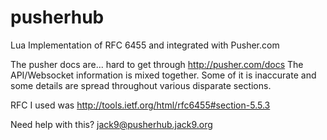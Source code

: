 pusherhub
=========

Lua Implementation of RFC 6455 and integrated with Pusher.com

The pusher docs are... hard to get through 
http://pusher.com/docs The API/Websocket information is mixed together. 
Some of it is inaccurate and some details are spread throughout various disparate sections.

RFC I used was http://tools.ietf.org/html/rfc6455#section-5.5.3

Need help with this? jack9@pusherhub.jack9.org

